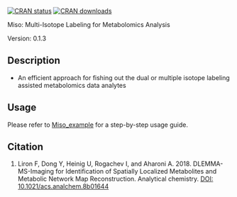 [![CRAN status](http://www.r-pkg.org/badges/version/Miso)](https://cran.r-project.org/package=Miso) 
[![CRAN downloads](http://cranlogs.r-pkg.org/badges/grand-total/Miso)](https://cran.r-project.org/package=Miso)

Miso: Multi-Isotope Labeling for Metabolomics Analysis

Version: 0.1.3

## Description

- An efficient approach for fishing out the dual or multiple isotope labeling assisted metabolomics data analytes


## Usage

Please refer to [Miso_example](https://github.com/YonghuiDong/Miso_example) for a step-by-step usage guide.

## Citation

1. Liron F, Dong Y, Heinig U, Rogachev I, and Aharoni A. 2018. DLEMMA-MS-Imaging for Identification of Spatially Localized Metabolites and Metabolic Network Map Reconstruction. Analytical chemistry. [DOI: 10.1021/acs.analchem.8b01644](https://pubs.acs.org/doi/10.1021/acs.analchem.8b01644)
